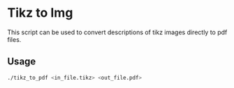 # Tikz to Img

This script can be used to convert descriptions of tikz images directly to pdf files.

## Usage

```sh
./tikz_to_pdf <in_file.tikz> <out_file.pdf>
```

